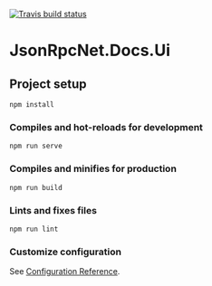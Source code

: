 [![Travis build status](https://travis-ci.com/JsonRpcNet/JsonRpcNet.Docs.Ui.svg?branch=master)](https://travis-ci.com/JsonRpcNet/JsonRpcNet.Docs.Ui)

# JsonRpcNet.Docs.Ui

## Project setup
```
npm install
```

### Compiles and hot-reloads for development
```
npm run serve
```

### Compiles and minifies for production
```
npm run build
```

### Lints and fixes files
```
npm run lint
```

### Customize configuration
See [Configuration Reference](https://cli.vuejs.org/config/).

